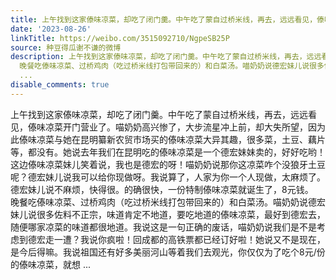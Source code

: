 ```yaml
---
title: 上午找到这家傣味凉菜，却吃了闭门羹。中午吃了蒙自过桥米线，再去，远远看见，傣味凉菜开门营业了。喵奶奶高兴惨了，大步流星冲上前，却大失所望，因为此傣味凉...
date: '2023-08-26'
linkTitle: https://weibo.com/3515092710/NgpeSB25P
source: 种豆得瓜谢不谦的微博
description: 上午找到这家傣味凉菜，却吃了闭门羹。中午吃了蒙自过桥米线，再去，远远看见，傣味凉菜开门营业了。喵奶奶高兴惨了，大步流星冲上前，却大失所望，因为此傣味凉菜与她在昆明纂新农贸市场买的傣味凉菜大异其趣，很多菜，土豆、藕片等，都没有。她说去年我们在昆明吃的傣味凉菜是一个德宏妹妹卖的，好好吃哟！这边傣味凉菜妹儿笑着说，我也是德宏的呀！喵奶奶说那你这凉菜咋个没狼牙土豆呢？德宏妹儿说我可以给你现做呀。我说算了，人家为你一个人现做，太麻烦了。德宏妹儿说不麻烦，快得很。的确很快，一份特制傣味凉菜就诞生了，8元钱。<br>
  晚餐吃傣味凉菜、过桥鸡肉（吃过桥米线打包带回来的）和白菜汤。喵奶奶说德宏妹儿说很多佐料不正宗，味道肯定不地道，要吃地道的傣味凉菜，最好到德宏去，随便哪家凉菜的味道都很地道。我说这是一句正确的废话，喵奶奶说我们是不是考虑到德宏走一遭？我说你疯啦！回成都的高铁票都已经订好啦！她说又不是现在，是今后得嘛。我说祖国还有好多美丽河山等着我们去观光，你仅仅为了吃个8元/份的傣味凉菜，就想
  ...
disable_comments: true
---
```

上午找到这家傣味凉菜，却吃了闭门羹。中午吃了蒙自过桥米线，再去，远远看见，傣味凉菜开门营业了。喵奶奶高兴惨了，大步流星冲上前，却大失所望，因为此傣味凉菜与她在昆明纂新农贸市场买的傣味凉菜大异其趣，很多菜，土豆、藕片等，都没有。她说去年我们在昆明吃的傣味凉菜是一个德宏妹妹卖的，好好吃哟！这边傣味凉菜妹儿笑着说，我也是德宏的呀！喵奶奶说那你这凉菜咋个没狼牙土豆呢？德宏妹儿说我可以给你现做呀。我说算了，人家为你一个人现做，太麻烦了。德宏妹儿说不麻烦，快得很。的确很快，一份特制傣味凉菜就诞生了，8元钱。<br> 晚餐吃傣味凉菜、过桥鸡肉（吃过桥米线打包带回来的）和白菜汤。喵奶奶说德宏妹儿说很多佐料不正宗，味道肯定不地道，要吃地道的傣味凉菜，最好到德宏去，随便哪家凉菜的味道都很地道。我说这是一句正确的废话，喵奶奶说我们是不是考虑到德宏走一遭？我说你疯啦！回成都的高铁票都已经订好啦！她说又不是现在，是今后得嘛。我说祖国还有好多美丽河山等着我们去观光，你仅仅为了吃个8元/份的傣味凉菜，就想 ...